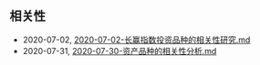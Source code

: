 ## 相关性
* 2020-07-02, [2020-07-02-长赢指数投资品种的相关性研究.md](../posts/2020-07-02-长赢指数投资品种的相关性研究.md)
* 2020-07-31, [2020-07-30-资产品种的相关性分析.md](../posts/2020-07-30-资产品种的相关性分析.md)